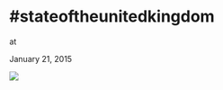 # #stateoftheunitedkingdom













at

January 21, 2015















![](Screenshot%2Bfrom%2B2015-01-21%2B17%3A22%3A01.png)
